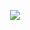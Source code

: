 <p align="center"> <img src="https://github.com/user-attachments/assets/0e6707bc-21e6-48d6-9963-e2085cf5b202" </p>
